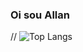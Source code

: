 ### Oi sou Allan
// ![Top Langs](https://github-readme-stats.vercel.app/api/top-langs/?username=AllMaciente&layout=compact)
